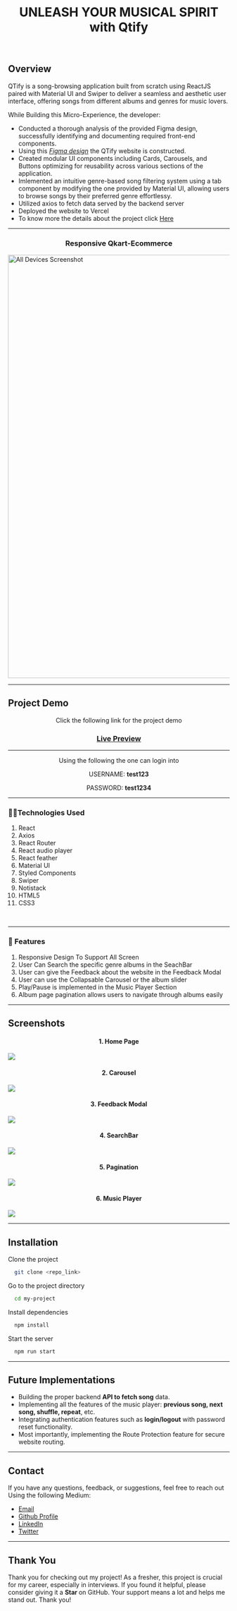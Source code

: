<h1 align="center">UNLEASH YOUR MUSICAL SPIRIT with <strong>Qtify</strong></h1>
<br />
<div>
      <h2>Overview</h2>
      <p>
        QTify is a song-browsing application built from scratch using ReactJS paired with Material UI and Swiper to deliver a seamless and aesthetic user interface, offering songs from different albums and genres for music lovers.
      </p>
      <p>While Building this Micro-Experience, the developer:</p>
      <ul>
        <li>
          Conducted a thorough analysis of the provided Figma design, successfully identifying and documenting required front-end components.
        </li>
        <li>Using this <i><a href="https://www.figma.com/file/tuCV26ozM1R75Ze6ShZxKs/Qtify?type=design&node-id=0-1&mode=design"> Figma design</a></i> the QTify website is constructed.</li>
        <li>
          Created modular UI components including Cards, Carousels, and Buttons optimizing for reusability across various sections of the application.
        </li>
        <li>
          Imlemented an intuitive genre-based song filtering system using a tab component by modifying the one provided by Material UI, allowing users to browse songs by their preferred genre effortlessy.
        </li>
        <li>Utilized axios to fetch data served by the backend server</li>
        <li>Deployed the website to Vercel</li>
        <li>To know more the details about the project click <a href="https://www.crio.do/learn/portfolio/rajkhairnar1499/ME_QTIFY/">Here</a></li>
      </ul>
    </div>

<hr />
    <div>
        <h3 align="center" >Responsive Qkart-Ecommerce</h3>
        <img src="./screenshots/All Devices.png" alt="All Devices Screenshot" style="width: 100vw; height: auto;"/>
    </div>

<hr>

<h2>Project Demo</h2>
<div align="center">
      <p>Click the following link for the project demo</p>
      <h3>
        <a href="https://l-square-q-tify-rajkhairnar1499-crio.vercel.app/">Live Preview</a>
      </h3>
      <hr />
      <p>Using the following the one can login into</p>
      <p>USERNAME: <b>test123</b></p>
      <p>PASSWORD: <b>test1234</b></p>
      <hr />
</div>


<h3>👨‍💻Technologies Used</h3>

1. React
2. Axios
3. React Router
4. React audio player
5. React feather
6. Material UI
7. Styled Components
8. Swiper
9. Notistack
10. HTML5
11. CSS3


<br />

<hr />
    <div>
      <h3>🚀 Features</h3>
      <ol>
        <li>Responsive Design To Support All Screen</li>
        <li>User Can Search the specific genre albums in the SeachBar</li>
        <li>User can give the Feedback about the website in the Feedback Modal</li>
        <li>User can use the Collapsable Carousel or the album slider</li>
        <li>Play/Pause is implemented in the Music Player Section</li>
        <li>Album page pagination allows users to navigate through albums easily</li>
      </ol>
    </div>

<hr />

<h2>Screenshots</h2>

<h4 align="center">1. Home Page</h4>
<img src="./screenshots/Home Page.png"/>
<h4 align="center">2. Carousel</h4>
    <img
      src="./screenshots/Carousel.png"
    />

<h4 align="center">3. Feedback Modal</h4>
    <img
      src="./screenshots/FeedBack Modal.png"
    />

<h4 align="center">4. SearchBar</h4>
    <img
      src="./screenshots/Search Bar.png"
    />
<h4 align="center">5. Pagination</h4>
    <img
      src="./screenshots/Pagination.png"
    />
<h4 align="center">6. Music Player</h4>
    <img
      src="./screenshots/Music Player.png"
    />

<hr />

<h2>Installation</h2>

Clone the project

```bash
  git clone <repo_link>
```

Go to the project directory

```bash
  cd my-project
```

Install dependencies

```bash
  npm install
```

Start the server

```bash
  npm run start
```

<hr />

<h2>Future Implementations</h2>

- Building the proper backend **API to fetch song** data.
- Implementing all the features of the music player: **previous song, next song, shuffle, repeat**, etc.
- Integrating authentication features such as **login/logout** with password reset functionality.
- Most importantly, implementing the Route Protection feature for secure website routing.

<hr>

<h2>Contact</h2>

If you have any questions, feedback, or suggestions, feel free to reach out Using the following Medium:
- [Email](shimpishubham4@gmail.com)
- [Github Profile](https://github.com/Rajkhairnar1499)
- [LinkedIn](https://www.linkedin.com/in/shubham-shimpi-884b821a2/)
- [Twitter](https://twitter.com/ShubhamShimpi24)

<hr />

<h2>Thank You</h2>

<p>Thank you for checking out my project! As a fresher, this project is crucial for my career, especially in interviews. If you found it helpful, please consider giving it a <strong>Star
</strong> on GitHub. Your support means a lot and helps me stand out. Thank you!</p>